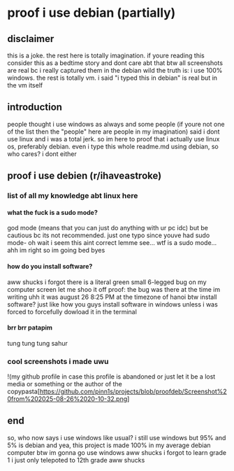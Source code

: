 # proof i use debian (partially)
## disclaimer
this is a joke. the rest here is totally imagination. if youre reading this consider this as a bedtime story and dont care abt that
btw all screenshots are real bc i really captured them in the debian wild
the truth is: i use 100% windows. the rest is totally vm. i said "i typed this in debian" is real but in the vm itself
## introduction
people thought i use windows as always and some people (if youre not one of the list then the "people" here are people in my imagination) said i dont use linux and i was a total jerk. so im here to proof that i actually use linux os, preferably debian. even i type this whole readme.md using debian, so who cares? i dont either
## proof i use debien (r/ihaveastroke)
### list of all my knowledge abt linux here
#### what the fuck is a sudo mode?
god mode (means that you can just do anything with ur pc idc)
but be cautious bc its not recommended. just one typo since youve had sudo mode- oh wait i seem this aint correct lemme see...
wtf is a sudo mode...
ahh im right so im going bed byes
#### how do you install software?
aww shucks i forgot there is a literal green small 6-legged bug on my computer screen let me shoo it off
proof: the bug was there at the time im writing uhh it was august 26 8:25 PM at the timezone of hanoi
btw install software? just like how you guys install software in windows unless i was forced to forcefully dowload it in the terminal
#### brr brr patapim
tung tung tung sahur
### cool screenshots i made uwu
!(my github profile in case this profile is abandoned or just let it be a lost media or something or the author of the copypasta[https://github.com/pinn1s/projects/blob/proofdeb/Screenshot%20from%202025-08-26%2020-10-32.png]
## end
so, who now says i use windows like usual? i still use windows but 95% and 5% is debian and yea, this project is made 100% in my average debian computer
btw im gonna go use windows aww shucks i forgot to learn grade 1 i just only telepoted to 12th grade aww shucks
